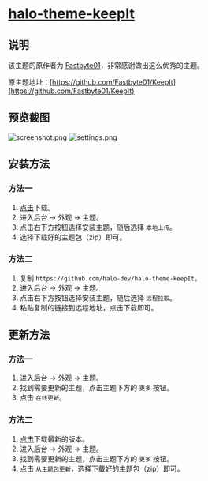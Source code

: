 <h1><a href="https://github.com/halo-dev/halo-theme-keepIt" target="_blank">halo-theme-keepIt</a></h1>

## 说明

该主题的原作者为 [Fastbyte01](https://fsb01.com)，非常感谢做出这么优秀的主题。

原主题地址：[https://github.com/Fastbyte01/KeepIt](https://github.com/Fastbyte01/KeepIt)

## 预览截图

![screenshot.png](https://i.loli.net/2019/09/19/zwf4qTYFn9M2Ugj.png)
![settings.png](https://i.loli.net/2019/08/15/mkUzFK2oRAdxEy3.png)

## 安装方法

### 方法一

1. [点击](https://github.com/halo-dev/halo-theme-keepIt/archive/master.zip)下载。
2. 进入后台 -> 外观 -> 主题。
3. 点击右下方按钮选择安装主题，随后选择 `本地上传`。
4. 选择下载好的主题包（zip）即可。

### 方法二

1. 复制 `https://github.com/halo-dev/halo-theme-keepIt`。
2. 进入后台 -> 外观 -> 主题。
3. 点击右下方按钮选择安装主题，随后选择 `远程拉取`。
4. 粘贴复制的链接到远程地址，点击下载即可。

## 更新方法

### 方法一

1. 进入后台 -> 外观 -> 主题。
2. 找到需要更新的主题，点击主题下方的 `更多` 按钮。
3. 点击 `在线更新`。

### 方法二

1. [点击](https://github.com/halo-dev/halo-theme-keepIt/archive/master.zip)下载最新的版本。
2. 进入后台 -> 外观 -> 主题。
3. 找到需要更新的主题，点击主题下方的 `更多` 按钮。
4. 点击 `从主题包更新`，选择下载好的主题包（zip）即可。
